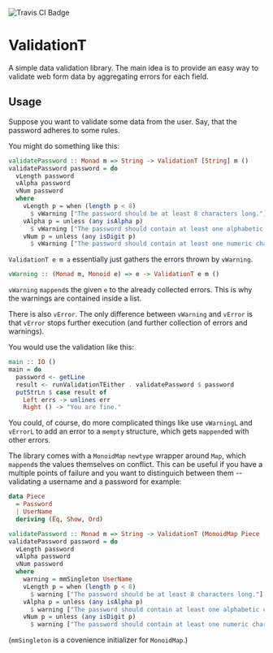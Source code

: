 ![Travis CI Badge](https://img.shields.io/travis/typeable/validationt)

# ValidationT

A simple data validation library. The main idea is to provide an easy way to
validate web form data by aggregating errors for each field.

## Usage

Suppose you want to validate some data from the user. Say, that the password adheres to some rules.

You might do something like this:

```haskell
validatePassword :: Monad m => String -> ValidationT [String] m ()
validatePassword password = do
  vLength password
  vAlpha password
  vNum password
  where
    vLength p = when (length p < 8)
      $ vWarning ["The password should be at least 8 characters long."]
    vAlpha p = unless (any isAlpha p)
      $ vWarning ["The password should contain at least one alphabetic character."]
    vNum p = unless (any isDigit p)
      $ vWarning ["The password should contain at least one numeric character."]
```

`ValidationT e m a` essentially just gathers the errors thrown by `vWarning`.

```haskell
vWarning :: (Monad m, Monoid e) => e -> ValidationT e m ()
```

`vWarning` `mappend`s the given `e` to the already collected errors. This is why the warnings are contained inside a list.

There is also `vError`. The only difference between `vWarning` and `vError` is that `vError` stops further execution (and further collection of errors and warnings).

You would use the validation like this:

```haskell
main :: IO ()
main = do
  password <- getLine
  result <- runValidationTEither . validatePassword $ password
  putStrLn $ case result of
    Left errs -> unlines err
    Right () -> "You are fine."
```

You could, of course, do more complicated things like use `vWarningL` and `vErrorL` to add an error to a `mempty` structure, which gets `mappend`ed with other errors.

The library comes with a `MonoidMap` `newtype` wrapper around `Map`, which `mappend`s the values themselves on conflict. This can be useful if you have a multiple points of failure and you want to distinguich between them -- validating a username and a password for example:

```haskell
data Piece
  = Password
  | UserName
  deriving (Eq, Show, Ord)

validatePassword :: Monad m => String -> ValidationT (MonoidMap Piece [String]) m ()
validatePassword password = do
  vLength password
  vAlpha password
  vNum password
  where
    warning = mmSingleton UserName
    vLength p = when (length p < 8)
      $ warning ["The password should be at least 8 characters long."]
    vAlpha p = unless (any isAlpha p)
      $ warning ["The password should contain at least one alphabetic character."]
    vNum p = unless (any isDigit p)
      $ warning ["The password should contain at least one numeric character."]
```

(`mmSingleton` is a covenience initializer for `MonoidMap`.)
